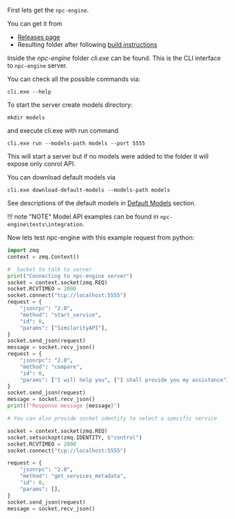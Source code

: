 
First lets get the `npc-engine`.

You can get it from

* [Releases page](https://github.com/eublefar/chatbot_server/releases)  
* Resulting folder after following [build instructions](../building/)

Inside the *npc-engine* folder *cli.exe* can be found. This is the CLI interface
to `npc-engine` server. 

You can check all the possible commands via:
```
cli.exe --help
```

To start the server create models directory:
```
mkdir models
```
and execute cli.exe with run command
```
cli.exe run --models-path models --port 5555
```
This will start a server but if no models were added to the folder it will expose only conrol API.

You can download default models via
```
cli.exe download-default-models --models-path models
```

See descriptions of the default models in [Default Models](../models/#default-models) section.

!!! note "NOTE"
    Model API examples can be found in `npc-engine\tests\integration`.   

Now lets test npc-engine with this example request from python:

```python
import zmq
context = zmq.Context()

#  Socket to talk to server
print("Connecting to npc-engine server")
socket = context.socket(zmq.REQ)
socket.RCVTIMEO = 2000
socket.connect("tcp://localhost:5555")
request = {
    "jsonrpc": "2.0",
    "method": "start_service",
    "id": 0,
    "params": ["SimilarityAPI"],
}
socket.send_json(request)
message = socket.recv_json()
request = {
    "jsonrpc": "2.0",
    "method": "compare",
    "id": 0,
    "params": ["I will help you", ["I shall provide you my assistance"]],
}
socket.send_json(request)
message = socket.recv_json()
print(f"Response message {message}")

# You can also provide socket identity to select a specific service

socket = context.socket(zmq.REQ)
socket.setsockopt(zmq.IDENTITY, b"control")
socket.RCVTIMEO = 2000
socket.connect("tcp://localhost:5555")

request = {
    "jsonrpc": "2.0",
    "method": "get_services_metadata",
    "id": 0,
    "params": [],
}
socket.send_json(request)
message = socket.recv_json()
```
